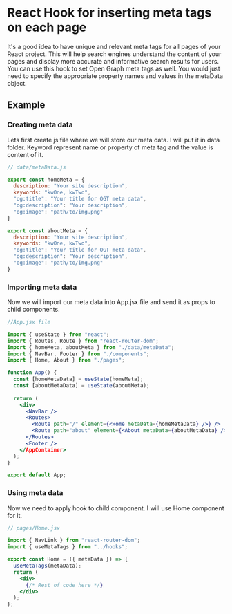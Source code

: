# React Hook for inserting meta tags on each page

It's  a good idea to have unique and relevant meta tags for all pages of your React project. This will help search engines understand the content of your pages and display more accurate and informative search results for users. You can use this hook to set Open Graph meta tags as well. You would just need to specify the appropriate property names and values in the metaData object.

## Example

### Creating meta data

Lets first create js file where we will store our meta data. I will put it in data folder.
Keyword represent name or property of meta tag and the value is content of it.

```js
// data/metaData.js

export const homeMeta = {
  description: "Your site description",
  keywords: "kwOne, kwTwo",
  "og:title": "Your title for OGT meta data",
  "og:description": "Your description",
  "og:image": "path/to/img.png"
}

export const aboutMeta = {
  description: "Your site description",
  keywords: "kwOne, kwTwo",
  "og:title": "Your title for OGT meta data",
  "og:description": "Your description",
  "og:image": "path/to/img.png"
}
```

### Importing meta data

Now we will import our meta data into App.jsx file and send it as props to child components.

```jsx
//App.jsx file

import { useState } from "react";
import { Routes, Route } from "react-router-dom";
import { homeMeta, aboutMeta } from "./data/metaData";
import { NavBar, Footer } from "./components";
import { Home, About } from "./pages";

function App() {
  const [homeMetaData] = useState(homeMeta);
  const [aboutMetaData] = useState(aboutMeta);
  
  return (
    <div>
      <NavBar />
      <Routes>
        <Route path="/" element={<Home metaData={homeMetaData} />} />
        <Route path="about" element={<About metaData={aboutMetaData} />} />
      </Routes>
      <Footer />
    </AppContainer>
  );
}

export default App;
```

### Using meta data

Now we need to apply hook to child component. I will use Home component for it.

```jsx
// pages/Home.jsx

import { NavLink } from "react-router-dom";
import { useMetaTags } from "../hooks";

export const Home = ({ metaData }) => {
  useMetaTags(metaData);
  return (
    <div>
      {/* Rest of code here */}
    </div>
  );
};
```
